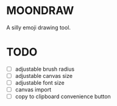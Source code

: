 # MOONDRAW
A silly emoji drawing tool.

# TODO
- [ ] adjustable brush radius
- [ ] adjustable canvas size
- [ ] adjustable font size
- [ ] canvas import
- [ ] copy to clipboard convenience button